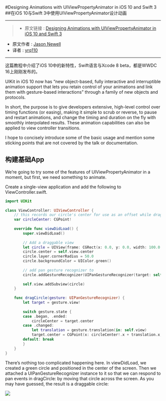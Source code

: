 #Designing Animations with UIViewPropertyAnimator in iOS 10 and Swift 3
##在iOS 10与Swift 3中使用UIViewPropertyAnimator设计动画

***

>* 原文链接 : [Designing Animations with UIViewPropertyAnimator in iOS 10 and Swift 3](http://jamesonquave.com/blog/designing-animations-with-uiviewpropertyanimator-in-ios-10-and-swift-3/)
* 原文作者 : [Jason Newell](http://jamesonquave.com/blog/author/newell-jasonb/)
* 译者 : [yrq110](https://github.com/yrq110)

***

这篇教程中介绍了iOS 10中的新特性，Swift语言与Xcode 8 beta，都是WWDC 16上刚刚发布的。

UIKit in iOS 10 now has “new object-based, fully interactive and interruptible animation support that lets you retain control of your animations and link them with gesture-based interactions” through a family of new objects and protocols.

In short, the purpose is to give developers extensive, high-level control over timing functions (or easing), making it simple to scrub or reverse, to pause and restart animations, and change the timing and duration on the fly with smoothly interpolated results. These animation capabilities can also be applied to view controller transitions.

I hope to concisely introduce some of the basic usage and mention some sticking points that are not covered by the talk or documentation.

## 构建基础App

We’re going to try some of the features of UIViewPropertyAnimator in a moment, but first, we need something to animate.

Create a single-view application and add the following to ViewController.swift.

```swift
import UIKit
 
class ViewController: UIViewController {
    // this records our circle's center for use as an offset while dragging
    var circleCenter: CGPoint!
     
    override func viewDidLoad() {
        super.viewDidLoad()
         
        // Add a draggable view
        let circle = UIView(frame: CGRect(x: 0.0, y: 0.0, width: 100.0, height: 100.0))
        circle.center = self.view.center
        circle.layer.cornerRadius = 50.0
        circle.backgroundColor = UIColor.green()
         
        // add pan gesture recognizer to
        circle.addGestureRecognizer(UIPanGestureRecognizer(target: self, action: #selector(self.dragCircle)))
         
        self.view.addSubview(circle)
    }
     
    func dragCircle(gesture: UIPanGestureRecognizer) {
        let target = gesture.view!
         
        switch gesture.state {
        case .began, .ended:
            circleCenter = target.center
        case .changed:
            let translation = gesture.translation(in: self.view)
            target.center = CGPoint(x: circleCenter!.x + translation.x, y: circleCenter!.y + translation.y)
        default: break
        }
    }
}
```
There’s nothing too complicated happening here. In viewDidLoad, we created a green circle and positioned in the center of the screen. Then we attached a UIPanGestureRecognizer instance to it so that we can respond to pan events in dragCircle: by moving that circle across the screen. As you may have guessed, the result is a draggable circle:

![](http://i0.wp.com/jamesonquave.com/blog/wp-content/uploads/Rev-1.png?resize=432%2C702)
